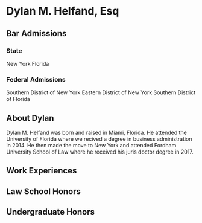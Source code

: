 # **Dylan M. Helfand, Esq**

## Bar Admissions
### State 
 New York
 Florida 
 ### Federal Admissions
 Southern District of New York
 Eastern District of New York
 Southern District of Florida 
  
## About Dylan

Dylan M. Helfand was born and raised in Miami, Florida. He attended the University of Florida where we recived a degree in business administration in 2014. He then made the move to New York and attended Fordham University School of Law where he received his juris doctor degree in 2017. 

## Work Experiences

## Law School Honors 

## Undergraduate Honors
